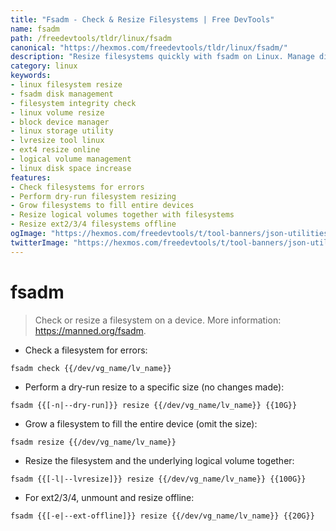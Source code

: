 ```yaml
---
title: "Fsadm - Check & Resize Filesystems | Free DevTools"
name: fsadm
path: /freedevtools/tldr/linux/fsadm
canonical: "https://hexmos.com/freedevtools/tldr/linux/fsadm/"
description: "Resize filesystems quickly with fsadm on Linux. Manage disk space and check filesystem integrity using the command line. Free online tool, no registration required."
category: linux
keywords:
- linux filesystem resize
- fsadm disk management
- filesystem integrity check
- linux volume resize
- block device manager
- linux storage utility
- lvresize tool linux
- ext4 resize online
- logical volume management
- linux disk space increase
features:
- Check filesystems for errors
- Perform dry-run filesystem resizing
- Grow filesystems to fill entire devices
- Resize logical volumes together with filesystems
- Resize ext2/3/4 filesystems offline
ogImage: "https://hexmos.com/freedevtools/t/tool-banners/json-utilities-banner.png"
twitterImage: "https://hexmos.com/freedevtools/t/tool-banners/json-utilities-banner.png"
---
```


# fsadm

> Check or resize a filesystem on a device.
> More information: <https://manned.org/fsadm>.

- Check a filesystem for errors:

`fsadm check {{/dev/vg_name/lv_name}}`

- Perform a dry-run resize to a specific size (no changes made):

`fsadm {{[-n|--dry-run]}} resize {{/dev/vg_name/lv_name}} {{10G}}`

- Grow a filesystem to fill the entire device (omit the size):

`fsadm resize {{/dev/vg_name/lv_name}}`

- Resize the filesystem and the underlying logical volume together:

`fsadm {{[-l|--lvresize]}} resize {{/dev/vg_name/lv_name}} {{100G}}`

- For ext2/3/4, unmount and resize offline:

`fsadm {{[-e|--ext-offline]}} resize {{/dev/vg_name/lv_name}} {{20G}}`
